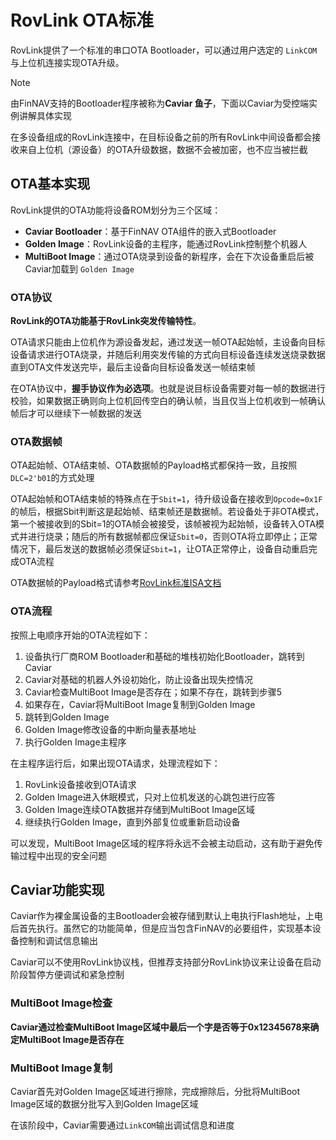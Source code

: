 # RovLink OTA标准

RovLink提供了一个标准的串口OTA Bootloader，可以通过用户选定的 `LinkCOM` 与上位机连接实现OTA升级。

> [!NOTE]
>
> 由FinNAV支持的Bootloader程序被称为**Caviar 鱼子**，下面以Caviar为受控端实例讲解具体实现

在多设备组成的RovLink连接中，在目标设备之前的所有RovLink中间设备都会接收来自上位机（源设备）的OTA升级数据，数据不会被加密，也不应当被拦截

## OTA基本实现

RovLink提供的OTA功能将设备ROM划分为三个区域：

* **Caviar Bootloader**：基于FinNAV OTA组件的嵌入式Bootloader
* **Golden Image**：RovLink设备的主程序，能通过RovLink控制整个机器人
* **MultiBoot Image**：通过OTA烧录到设备的新程序，会在下次设备重启后被Caviar加载到 `Golden Image`

### OTA协议

**RovLink的OTA功能基于RovLink突发传输特性**。

OTA请求只能由上位机作为源设备发起，通过发送一帧OTA起始帧，主设备向目标设备请求进行OTA烧录，并随后利用突发传输的方式向目标设备连续发送烧录数据直到OTA文件发送完毕，最后主设备向目标设备发送一帧结束帧

在OTA协议中，**握手协议作为必选项**。也就是说目标设备需要对每一帧的数据进行校验，如果数据正确则向上位机回传空白的确认帧，当且仅当上位机收到一帧确认帧后才可以继续下一帧数据的发送

### OTA数据帧

OTA起始帧、OTA结束帧、OTA数据帧的Payload格式都保持一致，且按照`DLC=2'b01`的方式处理

OTA起始帧和OTA结束帧的特殊点在于`Sbit=1`，待升级设备在接收到`Opcode=0x1F`的帧后，根据Sbit判断这是起始帧、结束帧还是数据帧。若设备处于非OTA模式，第一个被接收到的Sbit=1的OTA帧会被接受，该帧被视为起始帧，设备转入OTA模式并进行烧录；随后的所有数据帧都应保证`Sbit=0`，否则OTA将立即停止；正常情况下，最后发送的数据帧必须保证`Sbit=1`，让OTA正常停止，设备自动重启完成OTA流程

OTA数据帧的Payload格式请参考[RovLink标准ISA文档](./RovLink_ISA.md)

### OTA流程

按照上电顺序开始的OTA流程如下：

1. 设备执行厂商ROM Bootloader和基础的堆栈初始化Bootloader，跳转到Caviar
2. Caviar对基础的机器人外设初始化，防止设备出现失控情况
3. Caviar检查MultiBoot Image是否存在；如果不存在，跳转到步骤5
5. 如果存在，Caviar将MultiBoot Image复制到Golden Image
6. 跳转到Golden Image
7. Golden Image修改设备的中断向量表基地址
8. 执行Golden Image主程序

在主程序运行后，如果出现OTA请求，处理流程如下：

1. RovLink设备接收到OTA请求
1. Golden Image进入休眠模式，只对上位机发送的心跳包进行应答
1. Golden Image连续OTA数据并存储到MultiBoot Image区域
1. 继续执行Golden Image，直到外部复位或重新启动设备

可以发现，MultiBoot Image区域的程序将永远不会被主动启动，这有助于避免传输过程中出现的安全问题

## Caviar功能实现

Caviar作为裸金属设备的主Bootloader会被存储到默认上电执行Flash地址，上电后首先执行。虽然它的功能简单，但是应当包含FinNAV的必要组件，实现基本设备控制和调试信息输出

Caviar可以不使用RovLink协议栈，但推荐支持部分RovLink协议来让设备在启动阶段暂停方便调试和紧急控制

### MultiBoot Image检查

**Caviar通过检查MultiBoot Image区域中最后一个字是否等于0x12345678来确定MultiBoot Image是否存在**

### MultiBoot Image复制

Caviar首先对Golden Image区域进行擦除，完成擦除后，分批将MultiBoot Image区域的数据分批写入到Golden Image区域

在该阶段中，Caviar需要通过`LinkCOM`输出调试信息和进度
